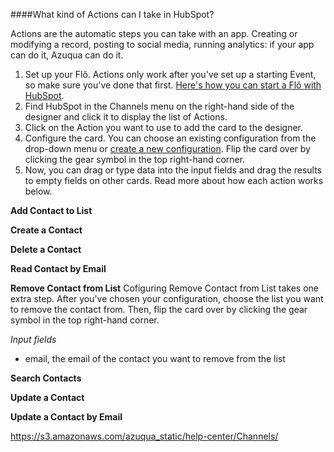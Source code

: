 ####What kind of Actions can I take in HubSpot?

Actions are the automatic steps you can take with an app. Creating or modifying a record, posting to social media, running analytics: if your app can do it, Azuqua can do it. 

1. Set up your Flõ. Actions only work after you've set up a starting Event, so make sure you've done that first. [Here's how you can start a Flõ with HubSpot]().
2. Find HubSpot in the Channels menu on the right-hand side of the designer and click it to display the list of Actions.
3. Click on the Action you want to use to add the card to the designer. 
4. Configure the card. You can choose an existing configuration from the drop-down menu or [create a new configuration](). Flip the card over by clicking the gear symbol in the top right-hand corner. 
5. Now, you can drag or type data into the input fields and drag the results to empty fields on other cards. Read more about how each action works below.

**Add Contact to List**

**Create a Contact**
<!---Wow that's a lot of fields, are they dynamically generated or can the average user expect to see all these?--->

**Delete a Contact**

**Read Contact by Email**

**Remove Contact from List**
Cofiguring Remove Contact from List takes one extra step. After you've chosen your configuration, choose the list you want to remove the contact from. Then, flip the card over by clicking the gear symbol in the top right-hand corner. 

*Input fields*

* email, the email of the contact you want to remove from the list

**Search Contacts**

**Update a Contact**

**Update a Contact by Email**

<!---Could Search Contacts and Read Contact by Email be combined into one card, with multiple possible search inputs? Same with Update a Contact and Update a Contact by Email? Also, with the Search Actions, if there are multiple results what kind of data will it return?--->

<div>
    <div style="width: 60%; float: left; margin-right: 10px">
    </div>
    <div style="width: 30%, float: left">
    </div>
</div>

https://s3.amazonaws.com/azuqua_static/help-center/Channels/